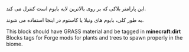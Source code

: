 این پارامتر بلاکی که بر روی بالاترین لایه بایوم است کنترل می کند.

به طور کلی، بایوم های ونیلا یا کاستوم در اینجا استفاده می شوند.

This block should have GRASS material and be tagged in <b>minecraft:dirt</b> Blocks tags for Forge mods for plants and trees to spawn properly in the biome.